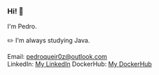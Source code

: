 ### Hi! 👋

I'm Pedro.

✏️ I'm always studying Java. <br />

Email: pedroqueir0z@outlook.com <br />
LinkedIn: [My LinkedIn](https://www.linkedin.com/in/pedro-henrique-queiroz/)
DockerHub: [My DockerHub](https://hub.docker.com/u/pedroqueiroz1)
